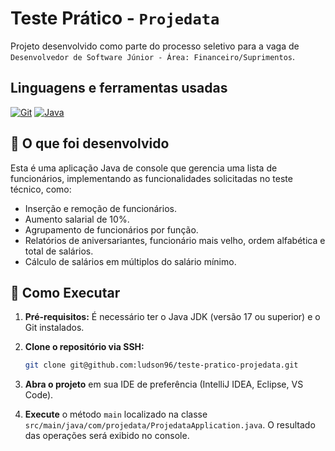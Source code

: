 # Teste Prático - `Projedata`

Projeto desenvolvido como parte do processo seletivo para a vaga de `Desenvolvedor de Software Júnior - Área: Financeiro/Suprimentos`.

## Linguagens e ferramentas usadas

[![Git][Git-logo]][Git-url]
[![Java][Java-logo]][Java-url]

## 📝 O que foi desenvolvido

Esta é uma aplicação Java de console que gerencia uma lista de funcionários, implementando as funcionalidades solicitadas no teste técnico, como:

- Inserção e remoção de funcionários.
- Aumento salarial de 10%.
- Agrupamento de funcionários por função.
- Relatórios de aniversariantes, funcionário mais velho, ordem alfabética e total de salários.
- Cálculo de salários em múltiplos do salário mínimo.

## 🚀 Como Executar

1. **Pré-requisitos:** É necessário ter o Java JDK (versão 17 ou superior) e o Git instalados.

2. **Clone o repositório via SSH:**

    ```bash
    git clone git@github.com:ludson96/teste-pratico-projedata.git
    ```

3. **Abra o projeto** em sua IDE de preferência (IntelliJ IDEA, Eclipse, VS Code).

4. **Execute** o método `main` localizado na classe `src/main/java/com/projedata/ProjedataApplication.java`. O resultado das operações será exibido no console.

[Git-logo]: https://img.shields.io/badge/git-%23F05033.svg?style=for-the-badge&logo=git&logoColor=white
[Git-url]: https://git-scm.com

[Java-logo]: https://img.shields.io/badge/java-%23ED8B00.svg?style=for-the-badge&logo=openjdk&logoColor=white
[Java-url]: https://www.java.com/pt-BR/
